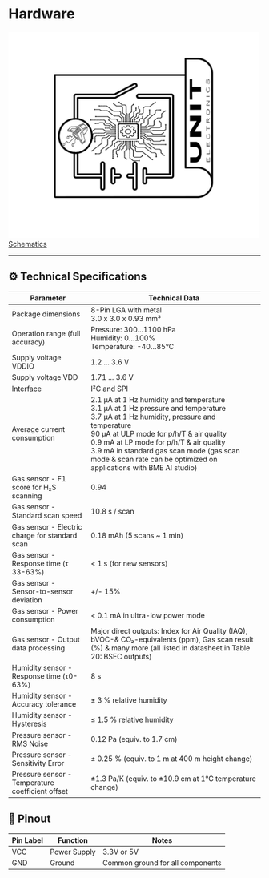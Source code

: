 # Hardware


<a href="#"><img src="resources/Schematics_icon.jpg?raw=false" width="500px"><br/> Schematics</a>

---

## ⚙️ Technical Specifications

| Parameter                                       | Technical Data                                                                                                                                                                                                                                                                           |
|-------------------------------------------------|------------------------------------------------------------------------------------------------------------------------------------------------------------------------------------------------------------------------------------------------------------------------------------------|
| Package dimensions                              | 8-Pin LGA with metal<br>3.0 x 3.0 x 0.93 mm³                                                                                                                                                                                                                                             |
| Operation range (full accuracy)                 | Pressure: 300...1100 hPa<br>Humidity: 0…100%<br>Temperature: -40…85°C                                                                                                                                                                                                                   |
| Supply voltage VDDIO                            | 1.2 ... 3.6 V                                                                                                                                                                                                                                                                            |
| Supply voltage VDD                              | 1.71 ... 3.6 V                                                                                                                                                                                                                                                                           |
| Interface                                       | I²C and SPI                                                                                                                                                                                                                                                                              |
| Average current consumption                     | 2.1 µA at 1 Hz humidity and temperature<br>3.1 µA at 1 Hz pressure and temperature<br>3.7 µA at 1 Hz humidity, pressure and temperature<br>90 µA at ULP mode for p/h/T &amp; air quality<br>0.9 mA at LP mode for p/h/T &amp; air quality<br>3.9 mA in standard gas scan mode (gas scan mode &amp; scan rate can be optimized on applications with BME AI studio) |
| Gas sensor - F1 score for H₂S scanning          | 0.94                                                                                                                                                                                                                                                                                     |
| Gas sensor - Standard scan speed                | 10.8 s / scan                                                                                                                                                                                                                                                                            |
| Gas sensor - Electric charge for standard scan  | 0.18 mAh (5 scans ~ 1 min)                                                                                                                                                                                                                                                                 |
| Gas sensor - Response time (τ 33-63%)            | &lt; 1 s (for new sensors)                                                                                                                                                                                                                                                                 |
| Gas sensor - Sensor-to-sensor deviation         | +/- 15%                                                                                                                                                                                                                                                                                  |
| Gas sensor - Power consumption                  | &lt; 0.1 mA in ultra-low power mode                                                                                                                                                                                                                                                       |
| Gas sensor - Output data processing             | Major direct outputs: Index for Air Quality (IAQ), bVOC-&amp; CO₂-equivalents (ppm), Gas scan result (%) &amp; many more (all listed in datasheet in Table 20: BSEC outputs)                                                                                                          |
| Humidity sensor - Response time (τ0-63%)         | 8 s                                                                                                                                                                                                                                                                                      |
| Humidity sensor - Accuracy tolerance            | ± 3 % relative humidity                                                                                                                                                                                                                                                                    |
| Humidity sensor - Hysteresis                    | ≤ 1.5 % relative humidity                                                                                                                                                                                                                                                                  |
| Pressure sensor - RMS Noise                     | 0.12 Pa (equiv. to 1.7 cm)                                                                                                                                                                                                                                                                 |
| Pressure sensor - Sensitivity Error             | ± 0.25 % (equiv. to 1 m at 400 m height change)                                                                                                                                                                                                                                           |
| Pressure sensor - Temperature coefficient offset| ±1.3 Pa/K (equiv. to ±10.9 cm at 1°C temperature change)                                                                                                                                                                                                                                 |

## 🔌 Pinout



| Pin Label | Function        | Notes                             |
|-----------|------------------|-----------------------------------|
| VCC       | Power Supply     | 3.3V or 5V                       |
| GND       | Ground           | Common ground for all components  |